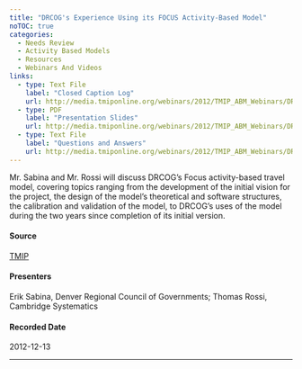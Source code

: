 ```yaml
---
title: "DRCOG's Experience Using its FOCUS Activity-Based Model"
noTOC: true
categories:
  - Needs Review
  - Activity Based Models‏‎
  - Resources
  - Webinars And Videos
links:
  - type: Text File
    label: "Closed Caption Log"
    url: http://media.tmiponline.org/webinars/2012/TMIP_ABM_Webinars/DRCOG_ABM/Transcript.txt
  - type: PDF
    label: "Presentation Slides"
    url: http://media.tmiponline.org/webinars/2012/TMIP_ABM_Webinars/DRCOG_ABM/DRCOG_ABM_Webinar_Dec_13_2012.pdf
  - type: Text File
    label: "Questions and Answers"
    url: http://media.tmiponline.org/webinars/2012/TMIP_ABM_Webinars/DRCOG_ABM/QandA.txt
---
```






Mr. Sabina and Mr. Rossi will discuss DRCOG’s Focus activity-based travel model, covering topics ranging from the development of the initial vision for the project, the design of the model’s theoretical and software structures, the calibration and validation of the model, to DRCOG’s uses of the model during the two years since completion of its initial version.

#### Source

[TMIP](TMIP)

#### Presenters

Erik Sabina, Denver Regional Council of Governments;
Thomas Rossi, Cambridge Systematics

#### Recorded Date

2012-12-13

------------------------------------------------------------------------



